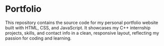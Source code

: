 # Portfolio
This repository contains the source code for my personal portfolio website built with HTML, CSS, and JavaScript. It showcases my C++ internship projects, skills, and contact info in a clean, responsive layout, reflecting my passion for coding and learning.
